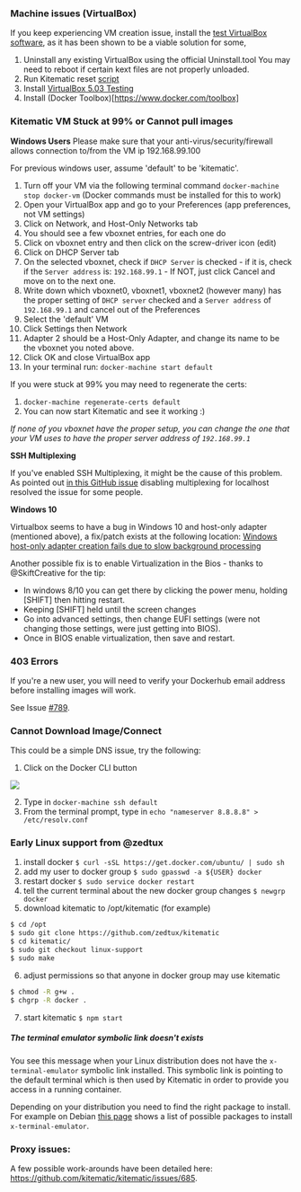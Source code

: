 ### Machine issues (VirtualBox)
If you keep experiencing VM creation issue, install the [test VirtualBox software](https://www.virtualbox.org/wiki/Testbuilds), as it has been shown to be a viable solution for some, 

1. Uninstall any existing VirtualBox using the official Uninstall.tool You may need to reboot if certain kext files are not properly unloaded.
2. Run Kitematic reset [script](https://github.com/kitematic/kitematic/blob/master/util/reset)
3. Install [VirtualBox 5.03 Testing](https://www.virtualbox.org/wiki/Testbuilds) 
4. Install (Docker Toolbox)[https://www.docker.com/toolbox]

### Kitematic VM Stuck at 99% or Cannot pull images

**Windows Users** Please make sure that your anti-virus/security/firewall allows connection to/from the VM ip 192.168.99.100

For previous windows user, assume 'default' to be 'kitematic'. 

1. Turn off your VM via the following terminal command `docker-machine stop docker-vm` (Docker commands must be installed for this to work)
2. Open your VirtualBox app and go to your Preferences (app preferences, not VM settings)
3. Click on Network, and Host-Only Networks tab
4. You should see a few vboxnet entries, for each one do
  1. Click on vboxnet entry and then click on the screw-driver icon (edit)
  2. Click on DHCP Server tab
  3. On the selected vboxnet, check if `DHCP Server` is checked - if it is, check if the `Server address` is: `192.168.99.1` - If NOT, just click Cancel and move on to the next one.
5. Write down which vboxnet0, vboxnet1, vboxnet2 (however many) has the proper setting of `DHCP server` checked and a `Server address` of `192.168.99.1` and cancel out of the Preferences
6. Select the 'default' VM
7. Click Settings then Network
8. Adapter 2 should be a Host-Only Adapter, and change its name to be the vboxnet you noted above.
9. Click OK and close VirtualBox app
10. In your terminal run: `docker-machine start default` 

If you were stuck at 99% you may need to regenerate the certs:

1. `docker-machine regenerate-certs default`
2.  You can now start Kitematic and see it working :)

_If none of you vboxnet have the proper setup, you can change the one that your VM uses to have the proper server address of `192.168.99.1`_

**SSH Multiplexing**

If you've enabled SSH Multiplexing, it might be the cause of this problem.  As pointed out [in this GitHub issue](https://github.com/kitematic/kitematic/issues/386#issuecomment-130421161) disabling multiplexing for localhost resolved the issue for some people.

**Windows 10**

Virtualbox seems to have a bug in Windows 10 and host-only adapter (mentioned above), a fix/patch exists at the following location: [Windows host-only adapter creation fails due to slow background processing](https://www.virtualbox.org/ticket/14040)

Another possible fix is to enable Virtualization in the Bios - thanks to @SkiftCreative for the tip:
* In windows 8/10 you can get there by clicking the power menu, holding [SHIFT] then hitting restart. 
* Keeping [SHIFT] held until the screen changes
* Go into advanced settings, then change EUFI settings (were not changing those settings, were just getting into BIOS).
* Once in BIOS enable virtualization, then save and restart.


### 403 Errors

If you're a new user, you will need to verify your Dockerhub email address before installing images will work.

See Issue [#789](https://github.com/kitematic/kitematic/issues/789).

### Cannot Download Image/Connect
This could be a simple DNS issue, try the following:

1. Click on the Docker CLI button 

![](https://cloud.githubusercontent.com/assets/3325447/7950182/0ae55b3c-094c-11e5-859b-3acf43df7c34.png)

2. Type in `docker-machine ssh default`
3. From the terminal prompt, type in `echo "nameserver 8.8.8.8" > /etc/resolv.conf`


### Early Linux support from @zedtux

1. install docker
  `$ curl -sSL https://get.docker.com/ubuntu/ | sudo sh`
2. add my user to docker group
  `$ sudo gpasswd -a ${USER} docker`
3. restart docker
  `$ sudo service docker restart`
4. tell the current terminal about the new docker group changes
  `$ newgrp docker`
5. download kitematic to /opt/kitematic (for example)

  ```bash
  $ cd /opt
  $ sudo git clone https://github.com/zedtux/kitematic
  $ cd kitematic/
  $ sudo git checkout linux-support
  $ sudo make
  ```

6. adjust permissions so that anyone in docker group may use kitematic

  ```bash
  $ chmod -R g+w .
  $ chgrp -R docker .
  ```

7. start kitematic
  `$ npm start`

##### The terminal emulator symbolic link doesn't exists

You see this message when your Linux distribution does not have the `x-terminal-emulator` symbolic link installed.
This symbolic link is pointing to the default terminal which is then used by Kitematic in order to provide you access in a running container.

Depending on your distribution you need to find the right package to install. For example on Debian [this page](https://packages.debian.org/fr/jessie/x-terminal-emulator) shows a list of possible packages to install `x-terminal-emulator`.

### Proxy issues:
A few possible work-arounds have been detailed here: https://github.com/kitematic/kitematic/issues/685.